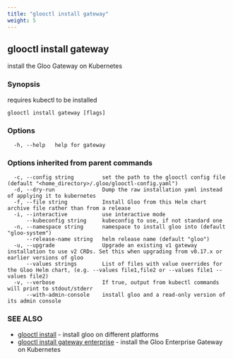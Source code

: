 ```yaml
---
title: "glooctl install gateway"
weight: 5
---
```

## glooctl install gateway

install the Gloo Gateway on Kubernetes

### Synopsis

requires kubectl to be installed

```
glooctl install gateway [flags]
```

### Options

```
  -h, --help   help for gateway
```

### Options inherited from parent commands

```
  -c, --config string         set the path to the glooctl config file (default "<home_directory>/.gloo/glooctl-config.yaml")
  -d, --dry-run               Dump the raw installation yaml instead of applying it to kubernetes
  -f, --file string           Install Gloo from this Helm chart archive file rather than from a release
  -i, --interactive           use interactive mode
      --kubeconfig string     kubeconfig to use, if not standard one
  -n, --namespace string      namespace to install gloo into (default "gloo-system")
      --release-name string   helm release name (default "gloo")
  -u, --upgrade               Upgrade an existing v1 gateway installation to use v2 CRDs. Set this when upgrading from v0.17.x or earlier versions of gloo
      --values strings        List of files with value overrides for the Gloo Helm chart, (e.g. --values file1,file2 or --values file1 --values file2)
  -v, --verbose               If true, output from kubectl commands will print to stdout/stderr
      --with-admin-console    install gloo and a read-only version of its admin console
```

### SEE ALSO

* [glooctl install](../glooctl_install)	 - install gloo on different platforms
* [glooctl install gateway enterprise](../glooctl_install_gateway_enterprise)	 - install the Gloo Enterprise Gateway on Kubernetes

